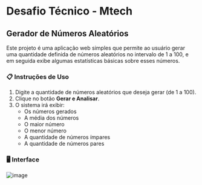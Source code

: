 # Desafio Técnico - Mtech

## Gerador de Números Aleatórios

Este projeto é uma aplicação web simples que permite ao usuário gerar uma quantidade definida de números aleatórios no intervalo de 1 a 100, e em seguida exibe algumas estatísticas básicas sobre esses números.

### 📋 Instruções de Uso

1. Digite a quantidade de números aleatórios que deseja gerar (de 1 a 100).
2. Clique no botão **Gerar e Analisar**.
3. O sistema irá exibir:
   - Os números gerados
   - A média dos números
   - O maior número
   - O menor número
   - A quantidade de números ímpares
   - A quantidade de números pares

### 🖥️ Interface

![image](https://github.com/user-attachments/assets/2cb0bbf0-29aa-4cc6-91ad-c3a514ce6e6f)

